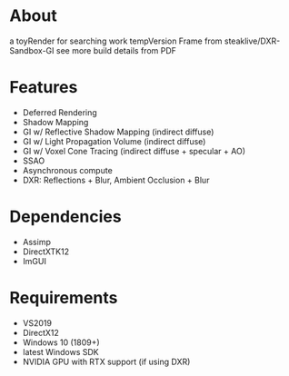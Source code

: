 # About
a toyRender for searching work tempVersion
Frame from steaklive/DXR-Sandbox-GI
see more build details from PDF


# Features
- Deferred Rendering
- Shadow Mapping
- GI w/ Reflective Shadow Mapping (indirect diffuse)
- GI w/ Light Propagation Volume (indirect diffuse)
- GI w/ Voxel Cone Tracing (indirect diffuse + specular + AO)
- SSAO
- Asynchronous compute
- DXR: Reflections + Blur, Ambient Occlusion + Blur

# Dependencies
- Assimp
- DirectXTK12
- ImGUI

# Requirements
- VS2019
- DirectX12
- Windows 10 (1809+)
- latest Windows SDK
- NVIDIA GPU with RTX support (if using DXR)
